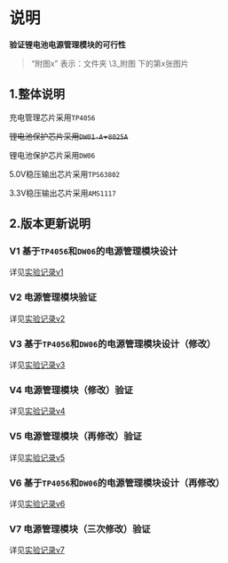 # 说明

**验证锂电池电源管理模块的可行性**

> “附图x” 表示：文件夹  \3_附图 下的第x张图片

## 1.整体说明

充电管理芯片采用`TP4056`

~~锂电池保护芯片采用`DW01-A`+`8025A`~~

锂电池保护芯片采用`DW06`

5.0V稳压输出芯片采用`TPS63802`

3.3V稳压输出芯片采用`AMS1117`

## 2.版本更新说明

### V1 基于`TP4056`和`DW06`的电源管理模块设计

详见[实验记录v1](2_实验记录\v1_20240630\README.md)

### V2 电源管理模块验证

详见[实验记录v2](2_实验记录\v2_20240713\README.md)

### V3 基于`TP4056`和`DW06`的电源管理模块设计（修改）

详见[实验记录v3](2_实验记录\v3_20240716\README.md)

### V4 电源管理模块（修改）验证

详见[实验记录v4](2_实验记录\v4_20240723\README.md)

### V5 电源管理模块（再修改）验证

详见[实验记录v5](2_实验记录\v5_20240727\README.md)

### V6 基于`TP4056`和`DW06`的电源管理模块设计（再修改）

详见[实验记录v6](2_实验记录\v6_20240729\README.md)

### V7 电源管理模块（三次修改）验证

详见[实验记录v7](2_实验记录\v7_20240731\README1.md)
